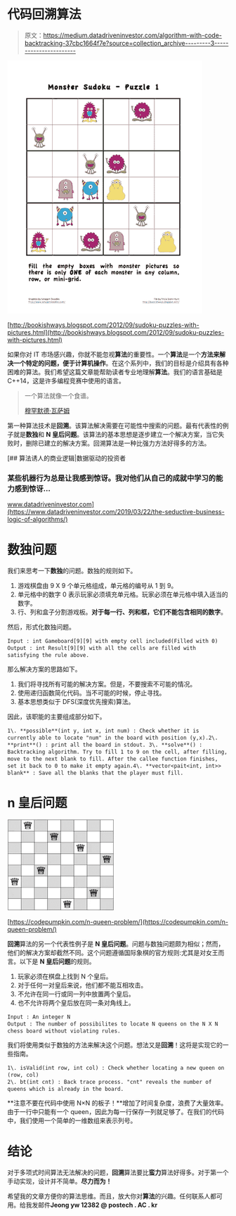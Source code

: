# 代码回溯算法

> 原文：<https://medium.datadriveninvestor.com/algorithm-with-code-backtracking-37cbc1664f7e?source=collection_archive---------3----------------------->

![](img/542033ae26ab5d39b6708cb56abdd749.png)

[http://bookishways.blogspot.com/2012/09/sudoku-puzzles-with-pictures.html](http://bookishways.blogspot.com/2012/09/sudoku-puzzles-with-pictures.html)

如果你对 IT 市场感兴趣，你就不能忽视**算法**的重要性。一个**算法**是一个**方法来解决一个特定的问题，便于计算机操作**。在这个系列中，我们的目标是介绍具有各种困难的算法。我们希望这篇文章能帮助读者专业地理解**算法**。我们的语言基础是 C++14，这是许多编程竞赛中使用的语言。

> 一个算法就像一个食谱。
> 
> [穆罕默德·瓦萨姆](https://medium.com/u/f73e4a3dbf39?source=post_page-----37cbc1664f7e--------------------------------)

第一种算法技术是**回溯**。该算法解决需要在可能性中搜索的问题。最有代表性的例子就是**数独**和 **N 皇后问题**。该算法的基本思想是逐步建立一个解决方案，当它失败时，删除已建立的解决方案。回溯算法是一种比强力方法好得多的方法。

[](https://www.datadriveninvestor.com/2019/03/22/the-seductive-business-logic-of-algorithms/) [## 算法诱人的商业逻辑|数据驱动的投资者

### 某些机器行为总是让我感到惊讶。我对他们从自己的成就中学习的能力感到惊讶…

www.datadriveninvestor.com](https://www.datadriveninvestor.com/2019/03/22/the-seductive-business-logic-of-algorithms/) 

# 数独问题

我们来思考一下**数独**的问题。数独的规则如下。

1.  游戏棋盘由 9 X 9 个单元格组成，单元格的编号从 1 到 9。
2.  单元格中的数字 0 表示玩家必须填充单元格。玩家必须在单元格中填入适当的数字。
3.  行、列和盒子分割游戏板。**对于每一行、列和框，它们不能包含相同的数字**。

然后，形式化数独问题。

```
Input : int Gameboard[9][9] with empty cell included(Filled with 0)
Output : int Result[9][9] with all the cells are filled with satisfying the rule above.
```

那么解决方案的思路如下。

1.  我们将寻找所有可能的解决方案。但是，不要搜索不可能的情况。
2.  使用递归函数简化代码。当不可能的时候，停止寻找。
3.  基本思想类似于 DFS(深度优先搜索)算法。

因此，该职能的主要组成部分如下。

```
1\. **possible**(int y, int x, int num) : Check whether it is currently able to locate "num" in the board with position (y,x).2\. **print**() : print all the board in stdout. 3\. **solve**() : Backtracking algorithm. Try to fill 1 to 9 on the cell, after filling, move to the next blank to fill. After the callee function finishes, set it back to 0 to make it empty again.4\. **vector<pait<int, int>> blank** : Save all the blanks that the player must fill. 
```

# n 皇后问题

![](img/99462ea399d7a49a8092cb1dd2961540.png)

[https://codepumpkin.com/n-queen-problem/](https://codepumpkin.com/n-queen-problem/)

**回溯**算法的另一个代表性例子是 **N 皇后问题**。问题与数独问题颇为相似；然而，他们的解决方案却截然不同。这个问题遵循国际象棋的官方规则:尤其是对女王而言。以下是 **N 皇后问题**的规则。

1.  玩家必须在棋盘上找到 N 个皇后。
2.  对于任何一对皇后来说，他们都不能互相攻击。
3.  不允许在同一行或同一列中放置两个皇后。
4.  也不允许将两个皇后放在同一条对角线上。

```
Input : An integer N
Output : The number of possibilites to locate N queens on the N X N chess board without violating rules.
```

我们将使用类似于数独的方法来解决这个问题。想法又是**回溯**！这将是实现它的一些指南。

```
1\. isValid(int row, int col) : Check whether locating a new queen on (row, col) 
2\. bt(int cnt) : Back trace process. "cnt" reveals the number of queens which is already in the board. 
```

**注意不要在代码中使用 N×N 的板子！**增加了时间复杂度，浪费了大量效率。由于一行中只能有一个 queen，因此为每一行保存一列就足够了。在我们的代码中，我们使用一个简单的一维数组来表示列号。

# 结论

对于多项式时间算法无法解决的问题，**回溯**算法要比**蛮力**算法好得多。对于第一个手动实现，设计并不简单。**尽力而为！**

希望我的文章方便你的算法思维。而且，放大你对**算法**的兴趣。任何联系人都可用。给我发邮件**Jeong yw 12382 @ postech . AC . kr**
